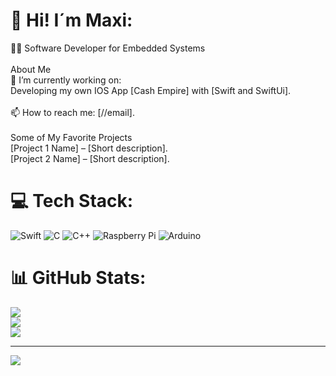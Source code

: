 # 💫 Hi! I´m Maxi:
👨‍💻 Software Developer for Embedded Systems<br><br>About Me<br>🔭 I’m currently working on:<br>Developing my own IOS App [Cash Empire] with [Swift and SwiftUi].<br><br>📫 How to reach me: [//email].<br><br>Some of My Favorite Projects<br>[Project 1 Name] – [Short description].<br>[Project 2 Name] – [Short description].


# 💻 Tech Stack:
![Swift](https://img.shields.io/badge/swift-F54A2A?style=for-the-badge&logo=swift&logoColor=white) ![C](https://img.shields.io/badge/c-%2300599C.svg?style=for-the-badge&logo=c&logoColor=white) ![C++](https://img.shields.io/badge/c++-%2300599C.svg?style=for-the-badge&logo=c%2B%2B&logoColor=white) ![Raspberry Pi](https://img.shields.io/badge/-Raspberry_Pi-C51A4A?style=for-the-badge&logo=Raspberry-Pi) ![Arduino](https://img.shields.io/badge/-Arduino-00979D?style=for-the-badge&logo=Arduino&logoColor=white)
# 📊 GitHub Stats:
![](https://github-readme-stats.vercel.app/api?username=maxi-mv&theme=shadow_red&hide_border=false&include_all_commits=true&count_private=true)<br/>
![](https://github-readme-streak-stats.herokuapp.com/?user=maxi-mv&theme=shadow_red&hide_border=false)<br/>
![](https://github-readme-stats.vercel.app/api/top-langs/?username=maxi-mv&theme=shadow_red&hide_border=false&include_all_commits=true&count_private=true&layout=compact)

---
[![](https://visitcount.itsvg.in/api?id=maxi-mv&icon=0&color=0)](https://visitcount.itsvg.in)

<!-- Proudly created with GPRM ( https://gprm.itsvg.in ) -->
